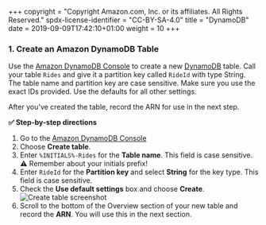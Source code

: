 +++
copyright = "Copyright Amazon.com, Inc. or its affiliates. All Rights Reserved."
spdx-license-identifier = "CC-BY-SA-4.0"
title = "DynamoDB"
date = 2019-09-09T17:42:10+01:00
weight = 10
+++

### 1. Create an Amazon DynamoDB Table

Use the [Amazon DynamoDB Console][dynamodb-console] to create a new [DynamoDB][dynamodb] table. Call your table `Rides` and give it a partition key called `RideId` with type String. The table name and partition key are case sensitive. Make sure you use the exact IDs provided. Use the defaults for all other settings.

After you've created the table, record the ARN for use in the next step.

**:white_check_mark: Step-by-step directions**

1. Go to the [Amazon DynamoDB Console][dynamodb-console]
1. Choose **Create table**.
1. Enter `%INITIALS%-Rides` for the **Table name**. This field is case sensitive. **:warning:** Remember about your initials prefix!
1. Enter `RideId` for the **Partition key** and select **String** for the key type. This field is case sensitive.
1. Check the **Use default settings** box and choose **Create**.
    ![Create table screenshot](/aws-serverless-webapp-workshop/images/ddb-create-table.png)
1. Scroll to the bottom of the Overview section of your new table and record the **ARN**. You will use this in the next section.

[dynamodb]: https://aws.amazon.com/dynamodb
[dynamodb-console]: https://console.aws.amazon.com/dynamodb/home
